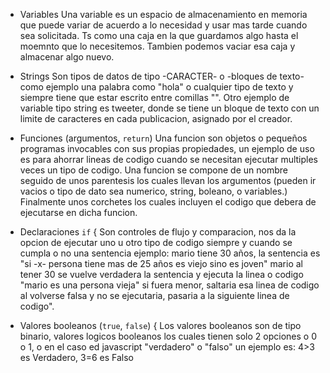 * Variables 
    Una variable es un espacio de almacenamiento en memoria que puede variar de acuerdo a lo necesidad y usar mas tarde cuando sea solicitada.
    Ts como una caja en la que guardamos algo hasta el moemnto que lo necesitemos.
    Tambien podemos vaciar esa caja y almacenar algo nuevo.

* Strings 
    Son tipos de datos de tipo -CARACTER- o -bloques de texto- como ejemplo una palabra como "hola" o cualquier tipo de texto y siempre tiene que estar escrito entre comillas "".
    Otro ejemplo de variable tipo string es tweeter, donde se tiene un bloque de texto con un limite de caracteres en cada publicacion, asignado por el creador.

* Funciones (argumentos, `return`)
    Una funcion son objetos o pequeños programas invocables con sus propias propiedades, un ejemplo de uso es para ahorrar lineas de codigo cuando se necesitan ejecutar multiples veces un tipo de codigo.
    Una funcion se compone de un nombre seguido de unos parentesis los cuales llevan los argumentos (pueden ir vacios o tipo de dato sea numerico, string, boleano, o variables.)
    Finalmente unos corchetes los cuales incluyen el codigo que debera de ejecutarse en dicha funcion.

* Declaraciones `if` {
    Son controles de flujo y comparacion, nos da la opcion de ejecutar uno u otro tipo de codigo siempre y cuando se cumpla o no una sentencia
    ejemplo: mario tiene 30 años, la sentencia es "si -x- persona tiene mas de 25 años es viejo sino es joven" mario al tener 30 se vuelve verdadera la sentencia y ejecuta la linea o codigo "mario es una persona vieja" si fuera menor, saltaria esa linea de codigo al volverse falsa y no se ejecutaria, pasaria a la siguiente linea de codigo".

* Valores booleanos (`true`, `false`) {
    Los valores booleanos son de tipo binario, valores logicos booleanos los cuales tienen solo 2 opciones o 0 o 1, o en el caso ed javascript  "verdadero" o "falso"
    un ejemplo es: 4>3 es Verdadero, 3=6 es Falso
